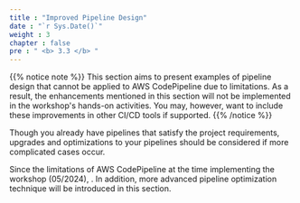 ```yaml
---
title : "Improved Pipeline Design"
date : "`r Sys.Date()`"
weight : 3
chapter : false
pre : " <b> 3.3 </b> "
---
```


{{% notice note %}}
This section aims to present examples of pipeline design that cannot be applied to AWS CodePipeline due to limitations. As a result, the enhancements mentioned in this section will not be implemented in the workshop's hands-on activities. You may, however, want to include these improvements in other CI/CD tools if supported.
{{% /notice %}}

Though you already have pipelines that satisfy the project requirements, upgrades and optimizations to your pipelines should be considered if more complicated cases occur. 

Since the limitations of AWS CodePipeline at the time implementing the workshop (05/2024), . In addition, more advanced pipeline optimization technique will be introduced in this section.


